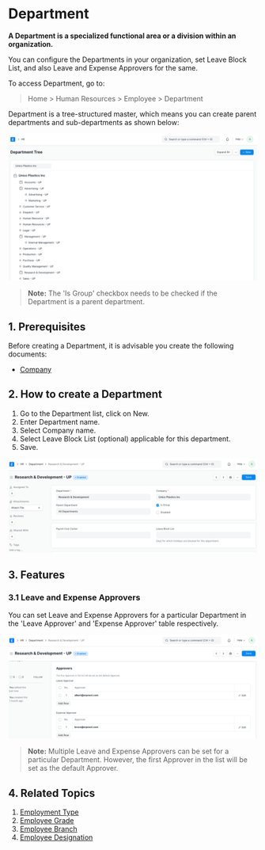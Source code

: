 
# Department



**A Department is a specialized functional area or a division within an organization.**

You can configure the Departments in your organization, set Leave Block List, and also Leave and Expense Approvers for the same.

To access Department, go to:

> Home > Human Resources > Employee > Department

Department is a tree-structured master, which means you can create parent departments and sub-departments as shown below:

![Department Tree](/files/department-tree.png)

> **Note:** The 'Is Group' checkbox needs to be checked if the Department is a parent department.

## 1. Prerequisites

Before creating a Department, it is advisable you create the following documents:

* [Company](/docs/en/setting-up/company-setup)

## 2. How to create a Department

1. Go to the Department list, click on New.
2. Enter Department name.
3. Select Company name.
4. Select Leave Block List (optional) applicable for this department.
5. Save.

![Department](/files/department.png)

## 3. Features

### 3.1 Leave and Expense Approvers

You can set Leave and Expense Approvers for a particular Department in the 'Leave Approver' and 'Expense Approver' table respectively.

![Leave and Expense Approver](/files/leave-and-expense.png)

> **Note:** Multiple Leave and Expense Approvers can be set for a particular Department. However, the first Approver in the list will be set as the default Approver.

## 4. Related Topics

1. [Employment Type](/docs/en/human-resources/employment-type)
2. [Employee Grade](/docs/en/human-resources/employee-grade)
3. [Employee Branch](/docs/en/human-resources/branch)
4. [Employee Designation](/docs/en/human-resources/designation)



